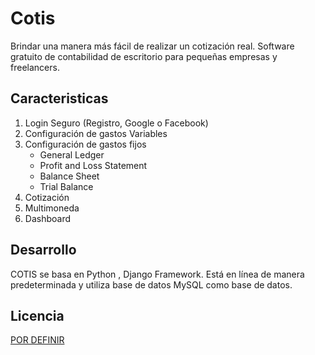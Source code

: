 # Cotis
 Brindar una manera más fácil de realizar un cotización real. 
 Software gratuito de contabilidad de escritorio para pequeñas empresas y freelancers.

## Caracteristicas

1. Login Seguro (Registro, Google o Facebook)
2. Configuración de gastos Variables
3. Configuración de gastos fijos
    - General Ledger
    - Profit and Loss Statement
    - Balance Sheet
    - Trial Balance
3. Cotización
4. Multimoneda
6. Dashboard

## Desarrollo

COTIS se basa en Python , Django Framework. Está en línea de manera predeterminada y utiliza base de datos  MySQL como base de datos.


## Licencia

[POR DEFINIR](LICENSE)